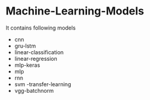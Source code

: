 # Machine-Learning-Models

It contains following models 

- cnn
- gru-lstm
- linear-classification
- linear-regression
- mlp-keras
- mlp
- rnn
- svm
-transfer-learning
- vgg-batchnorm
